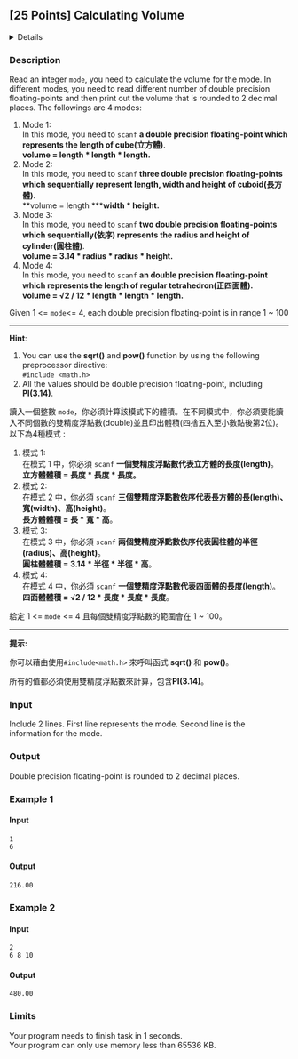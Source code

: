 ## [25 Points] Calculating Volume
<details>
<summary>Details</summary>

Level: Easy  
Tags: If/else, Expression  
Problem ID: [XeqvqU91WOnX](https://ckj.imslab.org/#/problems/XeqvqU91WOnX)  
</details>

### Description
Read an integer `mode`, you need to calculate the volume for the mode. In different modes, you need to read different number of double precision floating-points and then print out the volume that is rounded to 2 decimal places. The followings are 4 modes:

1. Mode 1:  
In this mode, you need to `scanf` **a double precision floating-point which represents the length of cube(立方體)**.  
**volume = length \* length \* length.**
2. Mode 2:   
In this mode, you need to `scanf` **three double precision floating-points which sequentially represent length, width and height of cuboid(長方體)**.  
**volume = length \*****width \* height.**
3. Mode 3:  
In this mode, you need to `scanf` **two double precision floating-points which sequentially(依序) represents the radius and height of cylinder(圓柱體)**.  
**volume = 3.14 \* radius \* radius \* height.**
4. Mode 4:  
In this mode, you need to `scanf` **an double precision floating-point which represents the length of regular tetrahedron(正四面體).  
volume = √2 / 12 \* length \* length \* length.**

Given 1 <= `mode`<= 4, each double precision floating-point is in range 1 ~ 100



---

**Hint**:

1. You can use the **sqrt()** and **pow()** function by using the following preprocessor directive:  
`#include <math.h>`
2. All the values should be double precision floating-point, including **PI(3.14)**.

讀入一個整數 `mode`，你必須計算該模式下的體積。在不同模式中，你必須要能讀入不同個數的雙精度浮點數(double)並且印出體積(四捨五入至小數點後第2位)。以下為4種模式 :

1. 模式 1:  
在模式 1 中，你必須 `scanf` **一個雙精度浮點數代表立方體的長度(length)**。  
**立方體體積 = 長度 \* 長度 \* 長度。**
2. 模式 2:  
在模式 2 中，你必須 `scanf` **三個雙精度浮點數依序代表長方體的長(length)、寬(width)、高(height)**。  
**長方體體積 = 長 \* 寬 \* 高**。
3. 模式 3:  
在模式 3 中，你必須 `scanf` **兩個雙精度浮點數依序代表圓柱體的半徑(radius)、高(height)**。  
**圓柱體體積 = 3.14 \* 半徑 \* 半徑 \* 高**。
4. 模式 4:  
在模式 4 中，你必須 `scanf` **一個雙精度浮點數代表四面體的長度(length)**。  
**四面體體積 = √2 / 12 \* 長度 \* 長度 \* 長度**。

給定 1 <= `mode` <= 4 且每個雙精度浮點數的範圍會在 1 ~ 100。



---

**提示:**

你可以藉由使用`#include<math.h>` 來呼叫函式 **sqrt()** 和 **pow()**。

所有的值都必須使用雙精度浮點數來計算，包含**PI(3.14)**。


### Input
Include 2 lines. First line represents the mode. Second line is the information for the mode.
### Output
Double precision floating-point is rounded to 2 decimal places.

### Example 1
#### Input
```
1
6
```
#### Output
```
216.00
```

### Example 2
#### Input
```
2
6 8 10
```
#### Output
```
480.00
```

### Limits
Your program needs to finish task in 1 seconds.  
Your program can only use memory less than 65536 KB.  

